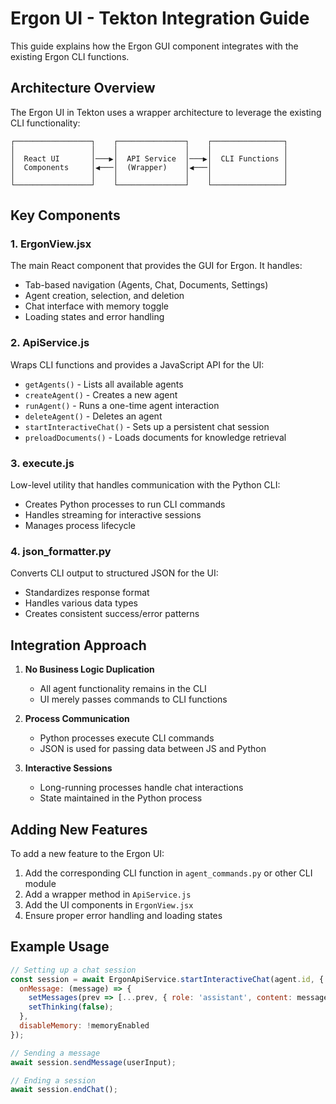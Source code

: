 # Ergon UI - Tekton Integration Guide

This guide explains how the Ergon GUI component integrates with the existing Ergon CLI functions.

## Architecture Overview

The Ergon UI in Tekton uses a wrapper architecture to leverage the existing CLI functionality:

```
┌─────────────────┐    ┌───────────────┐    ┌────────────────┐
│                 │    │               │    │                │
│  React UI       │───▶│  API Service  │───▶│  CLI Functions │
│  Components     │◀───│  (Wrapper)    │◀───│                │
│                 │    │               │    │                │
└─────────────────┘    └───────────────┘    └────────────────┘
```

## Key Components

### 1. ErgonView.jsx

The main React component that provides the GUI for Ergon. It handles:

- Tab-based navigation (Agents, Chat, Documents, Settings)
- Agent creation, selection, and deletion
- Chat interface with memory toggle
- Loading states and error handling

### 2. ApiService.js

Wraps CLI functions and provides a JavaScript API for the UI:

- `getAgents()` - Lists all available agents
- `createAgent()` - Creates a new agent
- `runAgent()` - Runs a one-time agent interaction
- `deleteAgent()` - Deletes an agent
- `startInteractiveChat()` - Sets up a persistent chat session
- `preloadDocuments()` - Loads documents for knowledge retrieval

### 3. execute.js

Low-level utility that handles communication with the Python CLI:

- Creates Python processes to run CLI commands
- Handles streaming for interactive sessions
- Manages process lifecycle

### 4. json_formatter.py

Converts CLI output to structured JSON for the UI:

- Standardizes response format
- Handles various data types
- Creates consistent success/error patterns

## Integration Approach

1. **No Business Logic Duplication**
   - All agent functionality remains in the CLI
   - UI merely passes commands to CLI functions

2. **Process Communication**
   - Python processes execute CLI commands
   - JSON is used for passing data between JS and Python

3. **Interactive Sessions**
   - Long-running processes handle chat interactions
   - State maintained in the Python process

## Adding New Features

To add a new feature to the Ergon UI:

1. Add the corresponding CLI function in `agent_commands.py` or other CLI module
2. Add a wrapper method in `ApiService.js`
3. Add the UI components in `ErgonView.jsx`
4. Ensure proper error handling and loading states

## Example Usage

```javascript
// Setting up a chat session
const session = await ErgonApiService.startInteractiveChat(agent.id, {
  onMessage: (message) => {
    setMessages(prev => [...prev, { role: 'assistant', content: message }]);
    setThinking(false);
  },
  disableMemory: !memoryEnabled
});

// Sending a message
await session.sendMessage(userInput);

// Ending a session
await session.endChat();
```